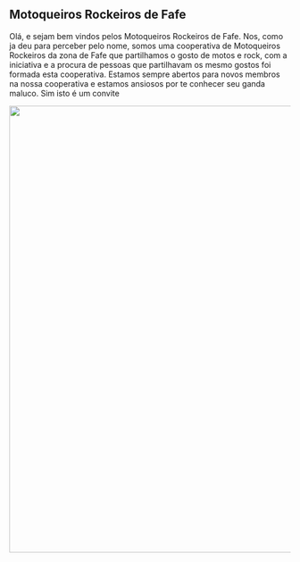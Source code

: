 ## Motoqueiros Rockeiros de Fafe
Olá, e sejam bem vindos pelos Motoqueiros Rockeiros de Fafe.
Nos, como ja deu para perceber pelo nome, somos uma cooperativa de Motoqueiros Rockeiros da zona de Fafe que partilhamos o gosto de motos e rock, com a iniciativa e a procura de pessoas que partilhavam os mesmo gostos foi formada esta cooperativa.
Estamos sempre abertos para novos membros na nossa cooperativa e estamos ansiosos por te conhecer seu ganda maluco.
Sim isto é um convite

<img src="https://cdn.discordapp.com/attachments/274245889973813258/768855397892882472/Ativo_2.png" width="600" height="800">
